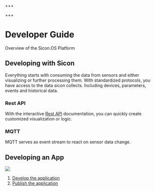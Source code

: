 +++

+++
# Developer Guide

Overview of the Sicon.OS Platform

## Developing with Sicon

Everything starts with consuming the data from sensors and either visualizing or further processing them.
With standardized protocols, you have access to the data sicon collects. Including devices, parameters, events and historical data.

### Rest API

With the interactive [Rest API](./restapi) documentation, you can quickly create customized visualization or logic.

### MQTT

MQTT serves as event stream to react on sensor data change.

## Developing an App

![](/app-workflow.jpg)

1. [Develop the application](./create-app.md)
2. [Publish the application](./publish-app.md)